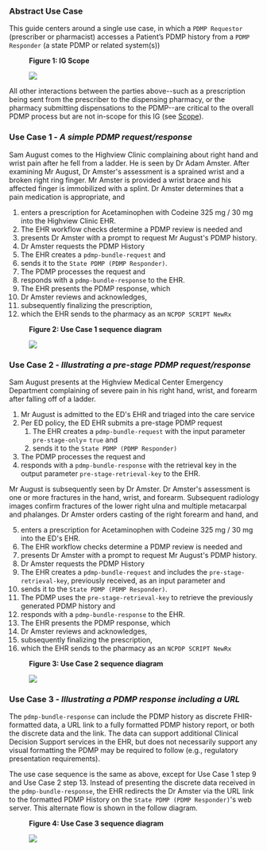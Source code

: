 ### Abstract Use Case
This guide centers around a single use case, in which a `PDMP Requestor` (prescriber or pharmacist) accesses a Patient’s PDMP history from a `PDMP Responder` (a state PDMP or related system(s))

<div>
<figure class="figure">
<figcaption class="figure-caption"><strong>Figure 1: IG Scope</strong></figcaption>
  <p>
  <img src="pdmp-overview-scope.png" style="float:none">  
  </p>
</figure>
</div>

All other interactions between the parties above--such as a prescription being sent from the prescriber to the dispensing pharmacy, or the pharmacy submitting dispensations to the PDMP--are critical to the overall PDMP process but are not in-scope for this IG (see [Scope](index.html#scope)). 

<p></p>


### Use Case 1 - *A simple PDMP request/response*


Sam August comes to the Highview Clinic complaining about right hand and wrist pain after he fell from a ladder.  He is seen by Dr Adam Amster.  After examining Mr August, Dr Amster's assessment is a sprained wrist and a broken right ring finger.  Mr Amster is provided a wrist brace and his affected finger is immobilized with a splint.  Dr Amster determines that a pain medication is appropriate, and 
1. enters a prescription for Acetaminophen with Codeine 325 mg / 30 mg into the Highview Clinic EHR.  
1. The EHR workflow checks determine a PDMP review is needed and 
1. presents Dr Amster with a prompt to request Mr August's PDMP history.
1. Dr Amster requests the PDMP History
1. The EHR creates a `pdmp-bundle-request` and 
1. sends it to the `State PDMP (PDMP Responder)`.
1. The PDMP processes the request and 
1. responds with a `pdmp-bundle-response` to the EHR.  
1. The EHR presents the PDMP response, which
1. Dr Amster reviews and acknowledges,
1. subsequently finalizing the prescription,
1. which the EHR sends to the pharmacy as an `NCPDP SCRIPT NewRx`

<div>
<figure class="figure">
<figcaption class="figure-caption"><strong>Figure 2: Use Case 1 sequence diagram</strong></figcaption>
  <p>
  <img src="use-case-1-sequence.png" style="float:none">  
  </p>
</figure>
</div>

<p></p>


### Use Case 2 - *Illustrating a pre-stage PDMP request/response*


Sam August presents at the Highview Medical Center Emergency Department complaining of severe pain in his right hand, wrist, and forearm after falling off of a ladder.  
1. Mr August is admitted to the ED's EHR and triaged into the care service
1. Per ED policy, the ED EHR submits a pre-stage PDMP request
    1. The EHR creates a `pdmp-bundle-request` with the input parameter `pre-stage-only`= `true` and 
    1. sends it to the `State PDMP (PDMP Responder)`
1. The PDMP processes the request and 
1. responds with a `pdmp-bundle-response` with the retrieval key in the output parameter `pre-stage-retrieval-key` to the EHR.

Mr August is subsequently seen by Dr Amster.  Dr Amster's assessment is one or more fractures in the hand, wrist, and forearm.  Subsequent radiology images confirm fractures of the lower right ulna and multiple metacarpal and phalanges.  Dr Amster orders casting of the right forearm and hand, and  

5. enters a prescription for Acetaminophen with Codeine 325 mg / 30 mg into the ED's EHR.  
1. The EHR workflow checks determine a PDMP review is needed and 
1. presents Dr Amster with a prompt to request Mr August's PDMP history.
1. Dr Amster requests the PDMP History
1. The EHR creates a `pdmp-bundle-request` and includes the `pre-stage-retrieval-key`, previously received, as an input parameter and
1. sends it to the `State PDMP (PDMP Responder)`.
1. The PDMP uses the `pre-stage-retrieval-key` to retrieve the previously generated PDMP history and 
1. responds with a `pdmp-bundle-response` to the EHR.  
1. The EHR presents the PDMP response, which
1. Dr Amster reviews and acknowledges,
1. subsequently finalizing the prescription,
1. which the EHR sends to the pharmacy as an `NCPDP SCRIPT NewRx`


<div>
<figure class="figure">
<figcaption class="figure-caption"><strong>Figure 3: Use Case 2 sequence diagram</strong></figcaption>
  <p>
  <img src="use-case-2-sequence.png" style="float:none">  
  </p>
</figure>
</div>

<p></p>

### Use Case 3 - *Illustrating a PDMP response including a URL*

The `pdmp-bundle-response` can include the PDMP history as discrete FHIR-formatted data, a URL link to a fully formatted PDMP history report, or both the discrete data and the link.  The data can support additional Clinical Decision Support services in the EHR, but does not necessarily support any visual formatting the PDMP may be required to follow (e.g., regulatory presentation requirements).

The use case sequence is the same as above, except for Use Case 1 step 9 and Use Case 2 step 13.  Instead of presenting the discrete data received in the `pdmp-bundle-response`, the EHR redirects the Dr Amster via the URL link to the formatted PDMP History on the `State PDMP (PDMP Responder)`'s web server.  This alternate flow is shown in the follow diagram.

<div>
<figure class="figure">
<figcaption class="figure-caption"><strong>Figure 4: Use Case 3 sequence diagram</strong></figcaption>
  <p>
  <img src="use-case-3-sequence.png" style="float:none">  
  </p>
</figure>
</div>

<p></p>

